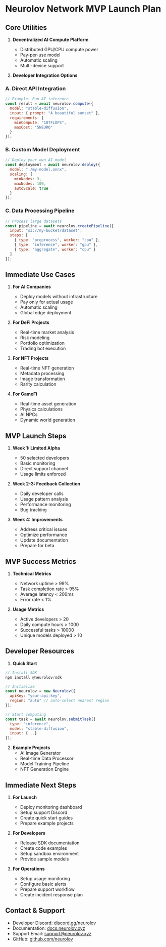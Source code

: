 # Neurolov Network MVP Launch Plan

## Core Utilities

1. **Decentralized AI Compute Platform**
   - Distributed GPU/CPU compute power
   - Pay-per-use model
   - Automatic scaling
   - Multi-device support

2. **Developer Integration Options**

### A. Direct API Integration
```javascript
// Example: Run AI inference
const result = await neurolov.compute({
  model: "stable-diffusion",
  input: { prompt: "A beautiful sunset" },
  requirements: {
    minCompute: "10TFLOPS",
    maxCost: "5NEURO"
  }
});
```

### B. Custom Model Deployment
```javascript
// Deploy your own AI model
const deployment = await neurolov.deploy({
  model: "./my-model.onnx",
  scaling: {
    minNodes: 3,
    maxNodes: 100,
    autoScale: true
  }
});
```

### C. Data Processing Pipeline
```javascript
// Process large datasets
const pipeline = await neurolov.createPipeline({
  input: "s3://my-bucket/dataset",
  steps: [
    { type: "preprocess", worker: "cpu" },
    { type: "inference", worker: "gpu" },
    { type: "aggregate", worker: "cpu" }
  ]
});
```

## Immediate Use Cases

1. **For AI Companies**
   - Deploy models without infrastructure
   - Pay only for actual usage
   - Automatic scaling
   - Global edge deployment

2. **For DeFi Projects**
   - Real-time market analysis
   - Risk modeling
   - Portfolio optimization
   - Trading bot execution

3. **For NFT Projects**
   - Real-time NFT generation
   - Metadata processing
   - Image transformation
   - Rarity calculation

4. **For GameFi**
   - Real-time asset generation
   - Physics calculations
   - AI NPCs
   - Dynamic world generation

## MVP Launch Steps

1. **Week 1: Limited Alpha**
   - 50 selected developers
   - Basic monitoring
   - Direct support channel
   - Usage limits enforced

2. **Week 2-3: Feedback Collection**
   - Daily developer calls
   - Usage pattern analysis
   - Performance monitoring
   - Bug tracking

3. **Week 4: Improvements**
   - Address critical issues
   - Optimize performance
   - Update documentation
   - Prepare for beta

## MVP Success Metrics

1. **Technical Metrics**
   - Network uptime > 99%
   - Task completion rate > 95%
   - Average latency < 200ms
   - Error rate < 1%

2. **Usage Metrics**
   - Active developers > 20
   - Daily compute hours > 1000
   - Successful tasks > 10000
   - Unique models deployed > 10

## Developer Resources

1. **Quick Start**
```javascript
// Install SDK
npm install @neurolov/sdk

// Initialize
const neurolov = new Neurolov({
  apiKey: "your-api-key",
  region: "auto" // auto-select nearest region
});

// Start computing
const task = await neurolov.submitTask({
  type: "inference",
  model: "stable-diffusion",
  input: {...}
});
```

2. **Example Projects**
   - AI Image Generator
   - Real-time Data Processor
   - Model Training Pipeline
   - NFT Generation Engine

## Immediate Next Steps

1. **For Launch**
   - Deploy monitoring dashboard
   - Setup support Discord
   - Create quick start guides
   - Prepare example projects

2. **For Developers**
   - Release SDK documentation
   - Create code examples
   - Setup sandbox environment
   - Provide sample models

3. **For Operations**
   - Setup usage monitoring
   - Configure basic alerts
   - Prepare support workflow
   - Create incident response plan

## Contact & Support

- Developer Discord: [discord.gg/neurolov](https://discord.gg/neurolov)
- Documentation: [docs.neurolov.xyz](https://docs.neurolov.xyz)
- Support Email: support@neurolov.xyz
- GitHub: [github.com/neurolov](https://github.com/neurolov)
